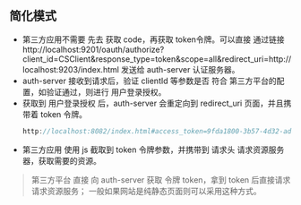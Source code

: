## 简化模式

- 第三方应用不需要 先去 获取 code，再获取 token令牌。可以直接 通过链接
http://localhost:9201/oauth/authorize?client_id=CSClient&response_type=token&scope=all&redirect_uri=http://localhost:9203/index.html
发送给 auth-server 认证服务器。
- auth-server 接收到请求后，验证 clientId 等参数是否 符合 第三方平台的配置，如验证通过，则进行 用户登录授权。
- 获取到 用户登录授权 后，auth-server 会重定向到 redirect_uri 页面，并且携带着 token 令牌。
    ```java
    http://localhost:8082/index.html#access_token=9fda1800-3b57-4d32-ad01-05ff700d44cc&token_type=bearer&expires_in=1940
    ```
- 第三方应用 使用 js 截取到 token 令牌参数，并携带到 请求头 请求资源服务器，获取需要的资源。

> 第三方平台 直接 向 auth-server 获取 令牌 token，拿到 token 后直接请求 请求资源服务；
一般如果网站是纯静态页面则可以采用这种方式。



